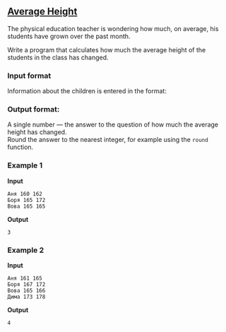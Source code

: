 ## [Average Height](../../../solutions/3.5/35_b.py)

The physical education teacher is wondering how much, on average, his students have grown over the past month.

Write a program that calculates how much the average height of the students in the class has changed.

### Input format

Information about the children is entered in the format:\
_<Name> <Height a month ago> <Height now>_

### Output format:

A single number — the answer to the question of how much the average height has changed.\
Round the answer to the nearest integer, for example using the `round` function.

### Example 1

__Input__
```plaintext
Аня 160 162
Боря 165 172
Вова 165 165
```

__Output__
```plaintext
3
```

### Example 2

__Input__
```plaintext
Аня 161 165
Боря 167 172
Вова 165 166
Дима 173 178
```

__Output__
```plaintext
4
```